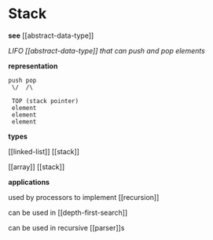 # Stack

**see** [[abstract-data-type]]

_LIFO [[abstract-data-type]] that can push and pop elements_

**representation**

```
push pop
 \/  /\

 TOP (stack pointer)
 element
 element
 element
```

**types**

[[linked-list]] [[stack]]

[[array]] [[stack]]

**applications**

used by processors to implement [[recursion]]

can be used in [[depth-first-search]]

can be used in recursive [[parser]]s
